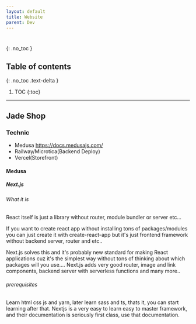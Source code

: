 ```yaml
---
layout: default
title: Website
parent: Dev
---
```

# 
{: .no_toc }

## Table of contents
{: .no_toc .text-delta }

1. TOC
{:toc}

---
## Jade Shop
### Technic
- Medusa https://docs.medusajs.com/
- Railway/Microtica(Backend Deploy)
- Vercel(Storefront)

#### Medusa
##### Next.js
###### What it is
React itself is just a library without router, module bundler or server etc...

If you want to create react app without installing tons of packages/modules you can just create it with create-react-app but it's just frontend framework without backend server, router and etc..

Next.js solves this and it's probably new standard for making React applications cuz it's the simplest way without tons of thinking about which packages will you use.... Next.js adds very good router, image and link components, backend server with serverless functions and many more..
###### prerequisites
Learn html css js and yarn, later learn sass and ts, thats it, you can start learning after that. Nextjs is a very easy to learn easy to master framework, and their documentation is seriously first class, use that documentation.
